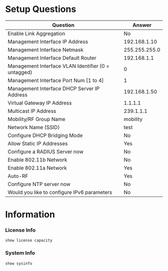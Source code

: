 # Setup Questions

| Question | Answer |
| -------- | ------ |
| Enable Link Aggregation | No |
| Management Interface IP Address | 192.168.1.10 |
| Management Interface Netmask | 255.255.255.0 |
| Management Interface Default Router | 192.168.1.1 |
| Management Interface VLAN Identifier (0 = untagged) | 0 |
| Management Interface Port Num [1 to 4] | 1 |
| Management Interface DHCP Server IP Address | 192.168.1.50 |
| Virtual Gateway IP Address | 1.1.1.1 |
| Multicast IP Address | 239.1.1.1 |
| Mobility/RF Group Name | mobility |
| Network Name (SSID) | test |
| Configure DHCP Bridging Mode | No |
| Allow Static IP Addresses | Yes |
| Configure a RADIUS Server now | No |
| Enable 802.11b Network | No |
| Enable 802.11a Network | Yes |
| Auto-RF | Yes |
| Configure NTP server now | No |
| Would you like to configure IPv6 parameters | No |

# Information

### License Info

```
show license capacity
```

### System Info

```
show sysinfo
```
